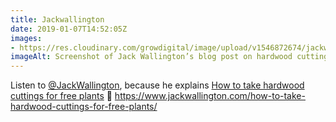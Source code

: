 ```yaml
---
title: Jackwallington
date: 2019-01-07T14:52:05Z
images: 
- https://res.cloudinary.com/growdigital/image/upload/v1546872674/jackwallington-190107.png
imageAlt: Screenshot of Jack Wallington’s blog post on hardwood cuttings
---
```


Listen to [@JackWallington](https://twitter.com/jackwallington), because he explains [How to take hardwood cuttings for free plants](https://www.jackwallington.com/how-to-take-hardwood-cuttings-for-free-plants/) 🙂 <https://www.jackwallington.com/how-to-take-hardwood-cuttings-for-free-plants/>
